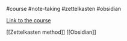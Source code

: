 #course #note-taking #zettelkasten #obsidian 

[Link to the course](https://www.udemy.com/course/the-zettelkasten-method-in-obsidian/?couponCode=CP130525)



[[Zettelkasten method]]
[[Obsidian]]